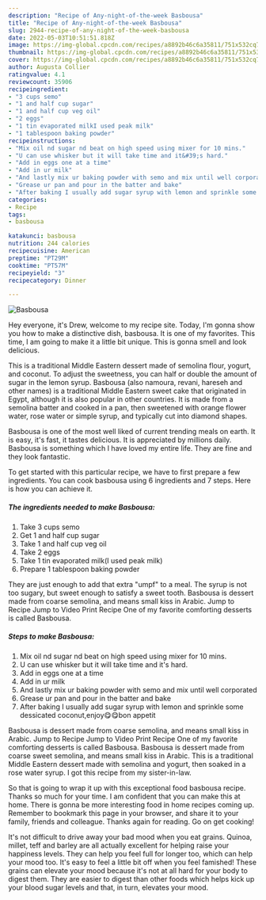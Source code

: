 ```yaml
---
description: "Recipe of Any-night-of-the-week Basbousa"
title: "Recipe of Any-night-of-the-week Basbousa"
slug: 2944-recipe-of-any-night-of-the-week-basbousa
date: 2022-05-03T10:51:51.818Z
image: https://img-global.cpcdn.com/recipes/a8892b46c6a35811/751x532cq70/basbousa-recipe-main-photo.jpg
thumbnail: https://img-global.cpcdn.com/recipes/a8892b46c6a35811/751x532cq70/basbousa-recipe-main-photo.jpg
cover: https://img-global.cpcdn.com/recipes/a8892b46c6a35811/751x532cq70/basbousa-recipe-main-photo.jpg
author: Augusta Collier
ratingvalue: 4.1
reviewcount: 35906
recipeingredient:
- "3 cups semo"
- "1 and half cup sugar"
- "1 and half cup veg oil"
- "2 eggs"
- "1 tin evaporated milkI used peak milk"
- "1 tablespoon baking powder"
recipeinstructions:
- "Mix oil nd sugar nd beat on high speed using mixer for 10 mins."
- "U can use whisker but it will take time and it&#39;s hard."
- "Add in eggs one at a time"
- "Add in ur milk"
- "And lastly mix ur baking powder with semo and mix until well corporated"
- "Grease ur pan and pour in the batter and bake"
- "After baking I usually add sugar syrup with lemon and sprinkle some dessicated coconut,enjoy😋😋bon appetit"
categories:
- Recipe
tags:
- basbousa

katakunci: basbousa 
nutrition: 244 calories
recipecuisine: American
preptime: "PT29M"
cooktime: "PT57M"
recipeyield: "3"
recipecategory: Dinner

---
```



![Basbousa](https://img-global.cpcdn.com/recipes/a8892b46c6a35811/751x532cq70/basbousa-recipe-main-photo.jpg)

Hey everyone, it's Drew, welcome to my recipe site. Today, I'm gonna show you how to make a distinctive dish, basbousa. It is one of my favorites. This time, I am going to make it a little bit unique. This is gonna smell and look delicious.

This is a traditional Middle Eastern dessert made of semolina flour, yogurt, and coconut. To adjust the sweetness, you can half or double the amount of sugar in the lemon syrup. Basbousa (also namoura, revani, hareseh and other names) is a traditional Middle Eastern sweet cake that originated in Egypt, although it is also popular in other countries. It is made from a semolina batter and cooked in a pan, then sweetened with orange flower water, rose water or simple syrup, and typically cut into diamond shapes.

Basbousa is one of the most well liked of current trending meals on earth. It is easy, it's fast, it tastes delicious. It is appreciated by millions daily. Basbousa is something which I have loved my entire life. They are fine and they look fantastic.


To get started with this particular recipe, we have to first prepare a few ingredients. You can cook basbousa using 6 ingredients and 7 steps. Here is how you can achieve it.

<!--inarticleads1-->

##### The ingredients needed to make Basbousa:

1. Take 3 cups semo
1. Get 1 and half cup sugar
1. Take 1 and half cup veg oil
1. Take 2 eggs
1. Take 1 tin evaporated milk(I used peak milk)
1. Prepare 1 tablespoon baking powder


They are just enough to add that extra &#34;umpf&#34; to a meal. The syrup is not too sugary, but sweet enough to satisfy a sweet tooth. Basbousa is dessert made from coarse semolina, and means small kiss in Arabic. Jump to Recipe Jump to Video Print Recipe One of my favorite comforting desserts is called Basbousa. 

<!--inarticleads2-->

##### Steps to make Basbousa:

1. Mix oil nd sugar nd beat on high speed using mixer for 10 mins.
1. U can use whisker but it will take time and it&#39;s hard.
1. Add in eggs one at a time
1. Add in ur milk
1. And lastly mix ur baking powder with semo and mix until well corporated
1. Grease ur pan and pour in the batter and bake
1. After baking I usually add sugar syrup with lemon and sprinkle some dessicated coconut,enjoy😋😋bon appetit


Basbousa is dessert made from coarse semolina, and means small kiss in Arabic. Jump to Recipe Jump to Video Print Recipe One of my favorite comforting desserts is called Basbousa. Basbousa is dessert made from coarse sweet semolina, and means small kiss in Arabic. This is a traditional Middle Eastern dessert made with semolina and yogurt, then soaked in a rose water syrup. I got this recipe from my sister-in-law. 

So that is going to wrap it up with this exceptional food basbousa recipe. Thanks so much for your time. I am confident that you can make this at home. There is gonna be more interesting food in home recipes coming up. Remember to bookmark this page in your browser, and share it to your family, friends and colleague. Thanks again for reading. Go on get cooking!

It's not difficult to drive away your bad mood when you eat grains. Quinoa, millet, teff and barley are all actually excellent for helping raise your happiness levels. They can help you feel full for longer too, which can help your mood too. It's easy to feel a little bit off when you feel famished! These grains can elevate your mood because it's not at all hard for your body to digest them. They are easier to digest than other foods which helps kick up your blood sugar levels and that, in turn, elevates your mood.
